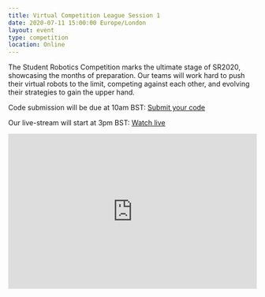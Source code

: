 ```yaml
---
title: Virtual Competition League Session 1
date: 2020-07-11 15:00:00 Europe/London
layout: event
type: competition
location: Online
---
```


The Student Robotics Competition marks the ultimate stage of SR2020, showcasing the months of preparation. Our teams will work hard to push their virtual robots to the limit, competing against each other, and evolving their strategies to gain the upper hand.

Code submission will be due at 10am BST: [Submit your code](https://studentrobotics.org/code-submitter/)

Our live-stream will start at 3pm BST: [Watch live](https://youtu.be/xLL7SoQywf4)

<iframe title="Livestream of the first League Session" width="100%" height="315" src="https://www.youtube.com/embed/xLL7SoQywf4" frameborder="0" allow="accelerometer; autoplay; encrypted-media; gyroscope; picture-in-picture" allowfullscreen></iframe>
